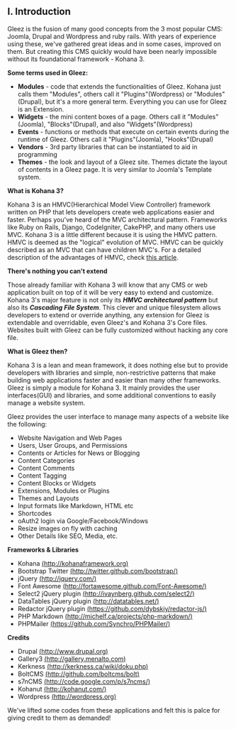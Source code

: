 I. Introduction
---------------

Gleez is the fusion of many good concepts from the 3 most popular CMS: Joomla, Drupal and Wordpress and ruby rails. 
With years of experience using these, we've gathered great ideas and in some cases, improved on them.
But creating this CMS quickly would have been nearly impossible without its foundational framework - Kohana 3.

**Some terms used in Gleez:**

* **Modules** - code that extends the functionalities of Gleez. Kohana just calls them "Modules", others call it "Plugins"(Wordpress) or "Modules"(Drupal), but it's a more general term. Everything you can use for Gleez is an Extension.
* **Widgets** - the mini content boxes of a page. Others call it "Modules"(Joomla), "Blocks"(Drupal), and also "Widgets"(Wordpress)
* **Events** - functions or methods that execute on certain events during the runtime of Gleez. Others call it "Plugins"(Joomla), "Hooks"(Drupal)
* **Vendors** - 3rd party libraries that can be instantiated to aid in programming
* **Themes** - the look and layout of a Gleez site. Themes dictate the layout of contents in a Gleez page. It is very similar to Joomla's Template system.

**What is Kohana 3?**

Kohana 3 is an HMVC(Hierarchical Model View Controller) framework written on PHP that lets developers create web applications easier and faster. Perhaps you've heard of the MVC architectural pattern. 
Frameworks like Ruby on Rails, Django, CodeIgniter, CakePHP, and many others use MVC. Kohana 3 is a little different because it is using the HMVC pattern. 
HMVC is deemed as the "logical" evolution of MVC. HMVC can be quickly described as an MVC that can have children MVC's. For a detailed description of the advantages of HMVC,
check [this article](http://techportal.ibuildings.com/2010/02/22/scaling-web-applications-with-hmvc).

**There's nothing you can't extend**

Those already familiar with Kohana 3 will know that any CMS or web application built on top of it will be very easy to extend and customize. Kohana 3's major feature is not only its ***HMVC architectural pattern*** but also its ***Cascading File System***. 
This clever and unique filesystem allows developers to extend or override anything, any extension for Gleez is extendable and overridable, even Gleez's and Kohana 3's Core files. 
Websites built with Gleez can be fully customized without hacking any core file.

**What is Gleez then?**

Kohana 3 is a lean and mean framework, it does nothing else but to provide developers with libraries and simple, non-restrictive patterns that make building web applications faster and easier than many other frameworks.
Gleez is simply a module for Kohana 3. It mainly provides the user interfaces(GUI) and libraries, and some additional conventions to easily manage a website system. 

Gleez provides the user interface to manage many aspects of a website like the following:

* Website Navigation and Web Pages
* Users, User Groups, and Permissions
* Contents or Articles for News or Blogging
* Content Categories
* Content Comments
* Content Tagging
* Content Blocks or Widgets
* Extensions, Modules or Plugins
* Themes and Layouts
* Input formats like Markdown, HTML etc
* Shortcodes
* oAuth2 login via Google/Facebook/Windows
* Resize images on fly with caching
* Other Details like SEO, Media, etc.

**Frameworks & Libraries**

* Kohana    [(http://kohanaframework.org)](http://kohanaframework.org)
* Bootstrap Twitter [(http://twitter.github.com/bootstrap/)](http://twitter.github.com/bootstrap/)
* jQuery [(http://jquery.com/)](http://jquery.com/)
* Font Awesome [(http://fortawesome.github.com/Font-Awesome/)](http://fortawesome.github.com/Font-Awesome/)
* Select2 jQuery plugin [(http://ivaynberg.github.com/select2/)](http://ivaynberg.github.com/select2/)
* DataTables jQuery plugin [(http://datatables.net/)](http://datatables.net/)
* Redactor jQuery plugin [(https://github.com/dybskiy/redactor-js/)](https://github.com/dybskiy/redactor-js)
* PHP Markdown [(http://michelf.ca/projects/php-markdown/)](http://michelf.ca/projects/php-markdown/)
* PHPMailer [(https://github.com/Synchro/PHPMailer/)](https://github.com/Synchro/PHPMailer/)

**Credits**

* Drupal    [(http://www.drupal.org)](http://www.drupal.org)
* Gallery3  [(http://gallery.menalto.com)](http://gallery.menalto.com)
* Kerkness  [(http://kerkness.ca/wiki/doku.php)](http://kerkness.ca/wiki/doku.php)
* BoltCMS   [(http://github.com/boltcms/bolt)](http://github.com/boltcms/bolt)
* s7nCMS    [(http://code.google.com/p/s7ncms/)](http://code.google.com/p/s7ncms/)
* Kohanut   [(http://kohanut.com/)](http://kohanut.com/)
* Wordpress [(http://wordpress.org)](http://wordpress.org)

We've lifted some codes from these applications and felt this is palce for giving credit to them as demanded!
